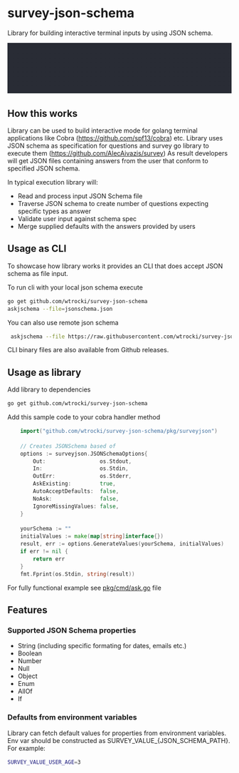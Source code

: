 # survey-json-schema

Library for building interactive terminal inputs by using JSON schema.

![surveyjson](./img/surveyjson.gif)

## How this works

Library can be used to build interactive mode for golang terminal applications like Cobra (<https://github.com/spf13/cobra>) etc.
Library uses JSON schema as specification for questions and survey go library to execute them (<https://github.com/AlecAivazis/survey>)
As result developers will get JSON files containing answers from the user that conform to specified JSON schema. 

In typical execution library will:

- Read and process input JSON Schema file
- Traverse JSON schema to create number of questions expecting specific types as answer
- Validate user input against schema spec
- Merge supplied defaults with the answers provided by users

## Usage as CLI

To showcase how library works it provides an CLI that does accept JSON schema as file input.

To run cli with your local json schema execute

```bash
go get github.com/wtrocki/survey-json-schema
askjschema --file=jsonschema.json
```

You can also use remote json schema

```bash
 askjschema --file https://raw.githubusercontent.com/wtrocki/survey-json-schema/main/pkg/surveyjson/test_data/basicTypes.test.schema.json
```

 CLI binary files are also available from Github releases.

## Usage as library

Add library to dependencies

```bash
go get github.com/wtrocki/survey-json-schema
```

Add this sample code to your cobra handler method

```go
    import("github.com/wtrocki/survey-json-schema/pkg/surveyjson")

    // Creates JSONSchema based of
    options := surveyjson.JSONSchemaOptions{
        Out:                 os.Stdout,
        In:                  os.Stdin,
        OutErr:              os.Stderr,
        AskExisting:         true,
        AutoAcceptDefaults:  false,
        NoAsk:               false,
        IgnoreMissingValues: false,
    }

    yourSchema := ""
    initialValues := make(map[string]interface{})
    result, err := options.GenerateValues(yourSchema, initialValues)
    if err != nil {
        return err
    }
    fmt.Fprint(os.Stdin, string(result))
```

For fully functional example see [pkg/cmd/ask.go](pkg/cmd/ask.go) file

## Features

### Supported JSON Schema properties

- String (including specific formating for dates, emails etc.)
- Boolean
- Number
- Null
- Object
- Enum
- AllOf
- If

### Defaults from environment variables

Library can fetch default values for properties from environment variables.
Env var should be constructed as SURVEY_VALUE_{JSON_SCHEMA_PATH}. 
For example:

```bash
SURVEY_VALUE_USER_AGE=3
```
